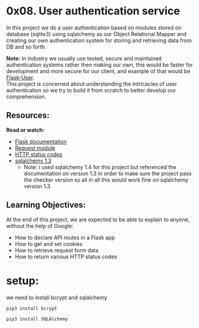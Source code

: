 # 0x08. User authentication service

In this project we do a user authentication based on modules stored on database (sqlite3) using sqlalchemy as our Object Relational Mapper and creating our own authentication system for storing and retrieving data from DB and so forth.

**Note:**
In industry we usually use tested, secure and maintained authentication systems rather then making our own, this would be faster for development and more secure for our client, and example of that would be [Flask-User](https://flask-user.readthedocs.io/en/latest/).<br>
This project is concerned about understanding the intricacies of user authentication so we try to build it from scratch to better develop our comprehension.

## Resources:

**Read or watch:**
- <a href="https://flask.palletsprojects.com/en/1.1.x/quickstart/" target="_blank">Flask documentation</a>
- <a href="https://requests.kennethreitz.org/en/master/user/quickstart/" target="_blank">Request module</a>
- <a href="https://www.w3.org/Protocols/rfc2616/rfc2616-sec10.html" target="_blank">HTTP status codes</a>
- <a href="https://docs.sqlalchemy.org/en/13/orm/tutorial.html#declare-a-mapping" target="_blank">sqlalchemy 1.3</a>
    - Note: i used sqlalchemy 1.4 for this project but referenced the documentation on version 1.3 in order to make sure the project pass the checker version so all in all this would work fine on sqlalchemy version 1.3

## Learning Objectives:

At the end of this project, we are expected to be able to explain to anyone, without the help of Google:

- How to declare API routes in a Flask app
- How to get and set cookies
- How to retrieve request form data
- How to return various HTTP status codes

# setup:

we need to install bcrypt and sqlalchemy
```
pip3 install bcrypt
```
```
pip3 install SQLAlchemy
```
